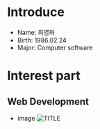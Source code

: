 # Introduce
* Name: 최영화
* Birth: 1986.02.24
* Major: Computer software

# Interest part
## Web Development

* image
![TITLE](/data/test.png)
